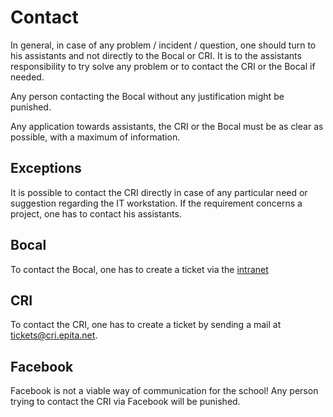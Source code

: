 # Contact

In general, in case of any problem / incident / question, one should turn to his assistants and not directly to the Bocal or CRI. It is to the assistants responsibility to try solve any problem or to contact the CRI or the Bocal if needed.

Any person contacting the Bocal without any justification might be punished.

Any application towards assistants, the CRI or the Bocal must be as clear as possible, with a maximum of information.

## Exceptions

It is possible to contact the CRI directly in case of any particular need or suggestion regarding the IT workstation. If the requirement concerns a project, one has to contact his assistants.

## Bocal

To contact the Bocal, one has to create a ticket via the [intranet](http://intra-bocal.epitech.eu/)

## CRI

To contact the CRI, one has to create a ticket by sending a mail at tickets@cri.epita.net.

## Facebook

Facebook is not a viable way of communication for the school! Any person trying to contact the CRI via Facebook will be punished.
